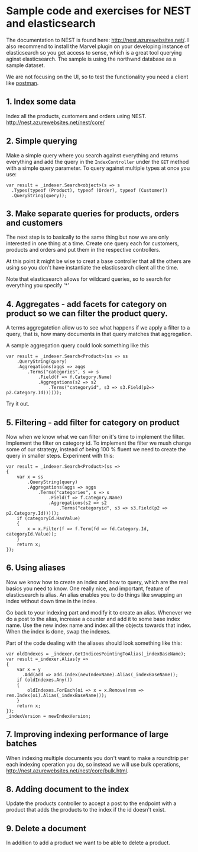 Sample code and exercises for NEST and elasticsearch
=====================

The documentation to NEST is found here: http://nest.azurewebsites.net/. I also recommend to install the Marvel plugin on your developing instance of elasticsearch so you get access to sense, which is a great tool querying aginst elasticsearch. The sample is using the northwnd database as a sample dataset.

We are not focusing on the UI, so to test the functionality you need a client like [postman](https://chrome.google.com/webstore/detail/postman-rest-client/fdmmgilgnpjigdojojpjoooidkmcomcm).

## 1. Index some data
Index all the products, customers and orders using NEST. http://nest.azurewebsites.net/nest/core/

## 2. Simple querying
Make a simple query where you search against everything and returns everything and add the query in the `IndexController` under the `GET` method with a simple query parameter. To query against multiple types at once you use:

    var result = _indexer.Search<object>(s => s
      .Types(typeof (Product), typeof (Order), typeof (Customer))
      .QueryString(query));

## 3. Make separate queries for products, orders and customers
The next step is to basically to the same thing but now we are only interested in one thing at a time. Create one query each for customers, products and orders and put them in the respective controllers.

At this point it might be wise to creat a base controller that all the others are using so you don't have instantiate the elasticsearch client all the time.

Note that elasticsearch allows for wildcard queries, so to search for everything you specify '*'

## 4. Aggregates - add facets for category on product so we can filter the product query.
A terms aggregatetion allow us to see what happens if we apply a filter to a query, that is, how many documents in that query matches that aggregation.

A sample aggregation query could look something like this

    var result = _indexer.Search<Product>(ss => ss
        .QueryString(query)
        .Aggregations(aggs => aggs
            .Terms("categories", s => s
                .Field(f => f.Category.Name)
                .Aggregations(s2 => s2 
                    .Terms("categoryid", s3 => s3.Field(p2=> p2.Category.Id))))));

Try it out.

## 5. Filtering - add filter for category on product
Now when we know what we can filter on it's time to implement the filter. Implement the filter on category id. To implement the filter we mush change some of our strategy, instead of being 100 % fluent we need to create the query in smaller steps. Experiment with this:

    var result = _indexer.Search<Product>(ss =>
    {
        var x = ss
            .QueryString(query)
            .Aggregations(aggs => aggs
                .Terms("categories", s => s
                    .Field(f => f.Category.Name)
                    .Aggregations(s2 => s2
                        .Terms("categoryid", s3 => s3.Field(p2 => p2.Category.Id)))));
        if (categoryId.HasValue)
        {
            x = x.Filter(f => f.Term(fd => fd.Category.Id, categoryId.Value));
        }
        return x;
    });

## 6. Using aliases
Now we know how to create an index and how to query, which are the real basics you need to know. One really nice, and important, feature of elasticsearch is alias. An alias enables you to do things like swapping an index without down time in the index.

Go back to your indexing part and modify it to create an alias. Whenever we do a post to the alias, increase a counter and add it to some base index name. Use the new index name and index all the objects towards that index. When the index is done, swap the indexes.

Part of the code dealing with the aliases should look something like this:

    var oldIndexes = _indexer.GetIndicesPointingToAlias(_indexBaseName);
    var result =_indexer.Alias(y =>
    {
        var x = y
          .Add(add => add.Index(newIndexName).Alias(_indexBaseName));
        if (oldIndexes.Any())
        {
            oldIndexes.ForEach(oi => x = x.Remove(rem => rem.Index(oi).Alias(_indexBaseName)));
        }
        return x;
    });
    _indexVersion = newIndexVersion;

## 7. Improving indexing performance of large batches
When indexing multiple documents you don't want to make a roundtrip per each indexing operation you do, so instead we will use bulk operations, http://nest.azurewebsites.net/nest/core/bulk.html.

## 8. Adding document to the index
Update the products controller to accept a post to the endpoint with a product that adds the products to the index if the id doesn't exist. 

## 9. Delete a document
In addition to add a product we want to be able to delete a product.

